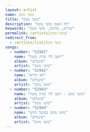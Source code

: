 ```yaml
---
layout: artist
name: מוטי מונק
title: "מוטי מונק"
description: "דף האמן מוטי מונק"
keywords: "שירים, מוזיקה, מוטי מונק"
permalink: /artists/מוטי-מונק/
redirect_from:
  - /artists/list/מוטי מונק
songs:
  - number: "52941"
    name: "יושב ליד זכרון משה"
    album: "סינגלים"
    artist: "מוטי מונק"
  - number: "52942"
    name: "לא תירא"
    album: "סינגלים"
    artist: "מוטי מונק"
  - number: "52943"
    name: "מוטי מונק - יושב ליד זכרון משה"
    album: "סינגלים"
    artist: "מוטי מונק"
  - number: "52944"
    name: "מוטי מונק בסינגל חדש"
    album: "סינגלים"
    artist: "מוטי מונק"
---
```

